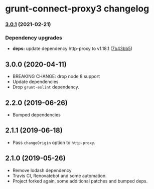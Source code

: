 # grunt-connect-proxy3 changelog

### [3.0.1](https://github.com/ext/grunt-connect-proxy/compare/v3.0.0...v3.0.1) (2021-02-21)

### Dependency upgrades

-   **deps:** update dependency http-proxy to v1.18.1 ([7b43bb5](https://github.com/ext/grunt-connect-proxy/commit/7b43bb5d7f743300e99c84c38a6ec5bf2ddba664))

## 3.0.0 (2020-04-11)

-   BREAKING CHANGE: drop node 8 support
-   Update dependencies
-   Drop `grunt-eslint` dependency.

## 2.2.0 (2019-06-26)

-   Bumped dependencies

## 2.1.1 (2019-06-18)

-   Pass `changeOrigin` option to `http-proxy`.

## 2.1.0 (2019-05-26)

-   Remove lodash dependency
-   Travis CI, Renovatebot and some automation.
-   Project forked again, some additional patches and bumped deps.
